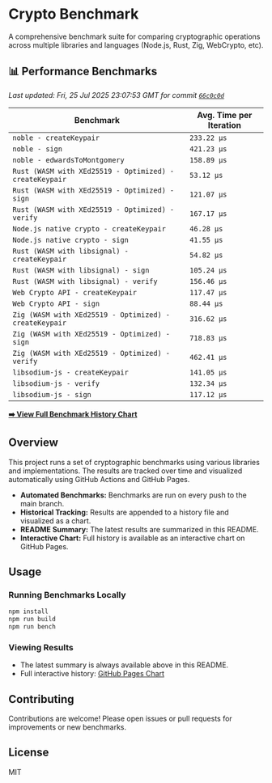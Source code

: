 # Crypto Benchmark

A comprehensive benchmark suite for comparing cryptographic operations across multiple libraries and languages (Node.js, Rust, Zig, WebCrypto, etc).

## 📊 Performance Benchmarks

<!-- BENCHMARK_START -->

*Last updated: Fri, 25 Jul 2025 23:07:53 GMT for commit [`66c0c0d`](https://github.com/jlucaso1/crypto-benchmark/commit/66c0c0d)*

| Benchmark | Avg. Time per Iteration |
|-----------|-------------------------|
| `noble - createKeypair` | `233.22 µs` |
| `noble - sign` | `421.23 µs` |
| `noble - edwardsToMontgomery` | `158.89 µs` |
| `Rust (WASM with XEd25519 - Optimized) - createKeypair` | `53.12 µs` |
| `Rust (WASM with XEd25519 - Optimized) - sign` | `121.07 µs` |
| `Rust (WASM with XEd25519 - Optimized) - verify` | `167.17 µs` |
| `Node.js native crypto - createKeypair` | `46.28 µs` |
| `Node.js native crypto - sign` | `41.55 µs` |
| `Rust (WASM with libsignal) - createKeypair` | `54.82 µs` |
| `Rust (WASM with libsignal) - sign` | `105.24 µs` |
| `Rust (WASM with libsignal) - verify` | `156.46 µs` |
| `Web Crypto API - createKeypair` | `117.47 µs` |
| `Web Crypto API - sign` | `88.44 µs` |
| `Zig (WASM with XEd25519 - Optimized) - createKeypair` | `316.62 µs` |
| `Zig (WASM with XEd25519 - Optimized) - sign` | `718.83 µs` |
| `Zig (WASM with XEd25519 - Optimized) - verify` | `462.41 µs` |
| `libsodium-js - createKeypair` | `141.05 µs` |
| `libsodium-js - verify` | `132.34 µs` |
| `libsodium-js - sign` | `117.12 µs` |


[**➡️ View Full Benchmark History Chart**](https://jlucaso1.github.io/crypto-benchmark/)

<!-- BENCHMARK_END -->

## Overview

This project runs a set of cryptographic benchmarks using various libraries and implementations. The results are tracked over time and visualized automatically using GitHub Actions and GitHub Pages.

- **Automated Benchmarks:** Benchmarks are run on every push to the main branch.
- **Historical Tracking:** Results are appended to a history file and visualized as a chart.
- **README Summary:** The latest results are summarized in this README.
- **Interactive Chart:** Full history is available as an interactive chart on GitHub Pages.

## Usage

### Running Benchmarks Locally

```sh
npm install
npm run build
npm run bench
```

### Viewing Results

- The latest summary is always available above in this README.
- Full interactive history: [GitHub Pages Chart](https://jlucaso1.github.io/crypto-benchmark/)

## Contributing

Contributions are welcome! Please open issues or pull requests for improvements or new benchmarks.

## License

MIT
